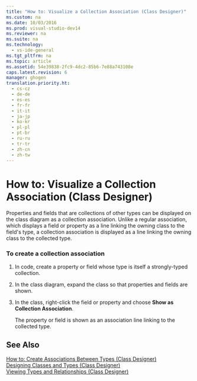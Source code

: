 ```yaml
---
title: "How to: Visualize a Collection Association (Class Designer)"
ms.custom: na
ms.date: 10/03/2016
ms.prod: visual-studio-dev14
ms.reviewer: na
ms.suite: na
ms.technology: 
  - vs-ide-general
ms.tgt_pltfrm: na
ms.topic: article
ms.assetid: 54e39838-2fc9-4dc2-85b6-7e88a743108e
caps.latest.revision: 6
manager: ghogen
translation.priority.ht: 
  - cs-cz
  - de-de
  - es-es
  - fr-fr
  - it-it
  - ja-jp
  - ko-kr
  - pl-pl
  - pt-br
  - ru-ru
  - tr-tr
  - zh-cn
  - zh-tw
---
```

# How to: Visualize a Collection Association (Class Designer)
Properties and fields that are collections of other types can be displayed on the class diagram as a collection association. Unlike a regular association, which displays a field or property as a line linking the owning class to the field's type, a collection association is displayed as a line linking the owning class to the collected type.  
  
### To create a collection association  
  
1.  In code, create a property or field whose type is itself a strongly-typed collection.  
  
2.  In the class diagram, expand the class so that properties and fields are shown.  
  
3.  In the class, right-click the field or property and choose **Show as Collection Association**.  
  
     The property or field is shown as an association line linking to the collected type.  
  
## See Also  
 [How to: Create Associations Between Types (Class Designer)](../VS_IDE/How-to--Create-Associations-Between-Types--Class-Designer-.md)   
 [Designing Classes and Types (Class Designer)](../VS_IDE/Designing-Classes-and-Types--Class-Designer-.md)   
 [Viewing Types and Relationships (Class Designer)](../VS_IDE/Viewing-Types-and-Relationships--Class-Designer-.md)